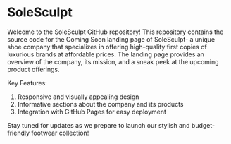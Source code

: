 # SoleSculpt
Welcome to the SoleSculpt GitHub repository! This repository contains the source code for the Coming Soon landing page of SoleSculpt- a unique shoe company that specializes in offering high-quality first copies of luxurious brands at affordable prices. The landing page provides an overview of the company, its mission, and a sneak peek at the upcoming product offerings.

Key Features:

1. Responsive and visually appealing design
2. Informative sections about the company and its products
3. Integration with GitHub Pages for easy deployment

   
Stay tuned for updates as we prepare to launch our stylish and budget-friendly footwear collection!
